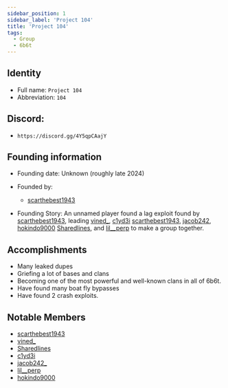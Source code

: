 ```yaml
---
sidebar_position: 1
sidebar_label: 'Project 104'
title: 'Project 104'
tags:
  - Group
  - 6b6t
---
```



## Identity
* Full name: `Project 104` 
* Abbreviation: `104`

## Discord:
* `https://discord.gg/4Y5qpCAajY`

## Founding information
* Founding date: Unknown (roughly late 2024)
* Founded by: 
  * [scarthebest1943](/docs/Players/scar.md)

* Founding Story:
An unnamed player found a lag exploit found by [scarthebest1943](/docs/Players/scar.md), leading [vined_](/docs/Players/vined_.md), [c1yd3i](/docs/Players/clyde.md) [scarthebest1943](/docs/Players/scar.md),  [jacob242](/docs/Players/jacob242.md), [hokindo9000](/docs/Players/hokindo9000.md) [Sharedlines](/docs/Players/sharedlines.md), and [lil__perp](/docs/Players/lilperp.md) to make a group together.

## Accomplishments
- Many leaked dupes
- Griefing a lot of bases and clans
- Becoming one of the most powerful and well-known clans in all of 6b6t.
- Have found many boat fly bypasses
- Have found 2 crash exploits.

## Notable Members
- [scarthebest1943](../Players/scar.md) 
- [vined_](../Players/vined_.md) 
- [Sharedlines](../Players/sharedlines.md) 
- [c1yd3i](../Players/clyde.md)
- [jacob242_](/docs/Players/jacob242.md)
- [lil__perp](/docs/Players/lilperp.md)
- [hokindo9000](/docs/Players/hokindo9000.md)

